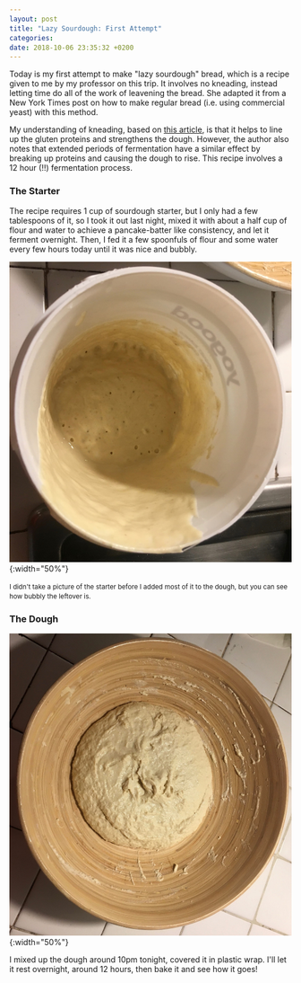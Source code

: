 ```yaml
---
layout: post
title: "Lazy Sourdough: First Attempt"
categories: 
date: 2018-10-06 23:35:32 +0200
---
```


Today is my first attempt to make "lazy sourdough" bread, which is a recipe given to me by my professor on this trip. It involves no kneading, instead letting time do all of the work of leavening the bread. She adapted it from a New York Times post on how to make regular bread (i.e. using commercial yeast) with this method.

My understanding of kneading, based on [this article](https://www.thespruceeats.com/the-science-of-kneading-dough-1328690), is that it helps to line up the gluten proteins and strengthens the dough. However, the author also notes that extended periods of fermentation have a similar effect by breaking up proteins and causing the dough to rise. This recipe involves a 12 hour (!!) fermentation process.

### The Starter

The recipe requires 1 cup of sourdough starter, but I only had a few tablespoons of it, so I took it out last night, mixed it with about a half cup of flour and water to achieve a pancake-batter like consistency, and let it ferment overnight. Then, I fed it a few spoonfuls of flour and some water every few hours today until it was nice and bubbly. 

![starter](/assets/img/2018-10-06/starter.jpeg){:width="50%"}

<small>I didn't take a picture of the starter before I added most of it to the dough, but you can see how bubbly the leftover is.</small>

### The Dough
![before rise](/assets/img/2018-10-06/before_rise.jpeg){:width="50%"}

I mixed up the dough around 10pm tonight, covered it in plastic wrap. I'll let it rest overnight, around 12 hours, then bake it and see how it goes!
